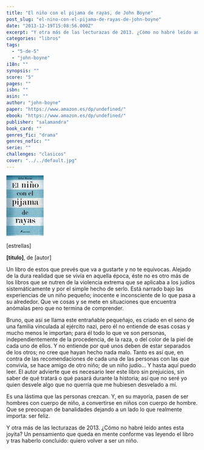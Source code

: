 ```yaml
---
title: "El niño con el pijama de rayas, de John Boyne"
post_slug: "el-nino-con-el-pijama-de-rayas-de-john-boyne"
date: "2013-12-19T15:08:56.000Z"
excerpt: "Y otra más de las lecturazas de 2013. ¿Cómo no habré leído antes esta joyita? Un pensamiento que queda en mente conforme vas leyendo el libro y tras haberlo concluido: quiero volver a ser un niño."
categories: "libros"
tags: 
  - "5-de-5"
  - "john-boyne"
i18n: ""
synopsis: ""
score: "5"
pages: ""
isbn: ""
asin: ""
author: "john-boyne"
paper: "https://www.amazon.es/dp/undefined/"
ebook: "https://www.amazon.es/dp/undefined/"
publisher: "salamandra"
book_card: ""
genres_fic: "drama"
genres_nofic: ""
serie: ""
challenges: "clasicos"
cover: "../../default.jpg"
---
```


![[titulo-foto]](images/nino-pijama-rayas-p.jpg)

\[estrellas\]

**\[titulo\]**, de \[autor\]

Un libro de estos que prevés que va a gustarte y no te equivocas. Alejado de la dura realidad que se vivía en aquella época, éste no es otro más de los libros que se nutren de la violencia extrema que se aplicaba a los judíos sistemáticamente y por el simple hecho de serlo. Está narrado bajo las experiencias de un niño pequeño; inocente e inconsciente de lo que pasa a su alrededor. Que ve cosas y se mete en situaciones que encuentra anómalas pero que no termina de comprender.

Bruno, que así se llama este entrañable pequeñajo, es criado en el seno de una familia vinculada al ejército nazi, pero él no entiende de esas cosas y mucho menos le importan; para él todo lo que ve son personas, independientemente de la procedencia, de la raza, o del color de la piel de cada uno de ellos. Y no entiende por qué unos deben de estar separados de los otros; no cree que hayan hecho nada malo. Tanto es así que, en contra de las recomendaciones de cada una de las personas con las que convivía, se hace amigo de otro niño; de un niño judío… Y hasta aquí puedo leer. El autor advierte que es necesario leer este libro sin prejuicios, sin saber de qué tratará o qué pasará durante la historia; así que no seré yo quien desvele algo que no querría que me hubiesen desvelado a mí.

Es una lástima que las personas crezcan. Y, en su mayoría, pasen de ser hombres con cuerpo de niño, a convertirse en niños con cuerpo de hombre. Que se preocupan de banalidades dejando a un lado lo que realmente importa: ser feliz.

Y otra más de las lecturazas de 2013. ¿Cómo no habré leído antes esta joyita? Un pensamiento que queda en mente conforme vas leyendo el libro y tras haberlo concluido: quiero volver a ser un niño.
